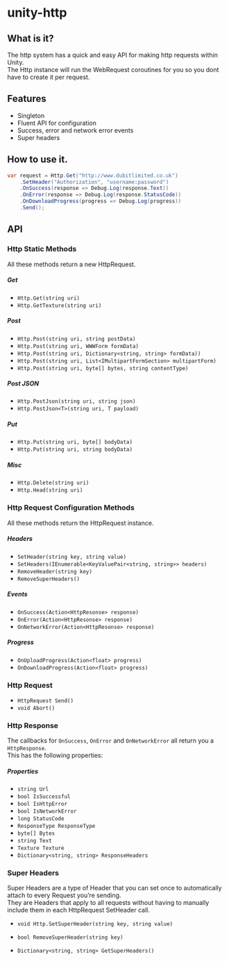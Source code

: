 # unity-http

## What is it?
The http system has a quick and easy API for making http requests within Unity.  
The Http instance will run the WebRequest coroutines for you so you dont have to create it per request.   
 
## Features
* Singleton
* Fluent API for configuration
* Success, error and network error events
* Super headers

## How to use it.

```c#
var request = Http.Get("http://www.dubitlimited.co.uk")
	.SetHeader("Authorization", "username:password")
	.OnSuccess(response => Debug.Log(response.Text))
	.OnError(response => Debug.Log(response.StatusCode))
	.OnDownloadProgress(progress => Debug.Log(progress))
	.Send();
```

## API

### Http Static Methods

All these methods return a new HttpRequest.  

##### Get
* `Http.Get(string uri)`  
* `Http.GetTexture(string uri)`  
##### Post
* `Http.Post(string uri, string postData)`  
* `Http.Post(string uri, WWWForm formData)`  
* `Http.Post(string uri, Dictionary<string, string> formData))`  
* `Http.Post(string uri, List<IMultipartFormSection> multipartForm)`  
* `Http.Post(string uri, byte[] bytes, string contentType)`  
##### Post JSON
* `Http.PostJson(string uri, string json)`  
* `Http.PostJson<T>(string uri, T payload)` 
##### Put
* `Http.Put(string uri, byte[] bodyData)` 
* `Http.Put(string uri, string bodyData)` 
##### Misc
* `Http.Delete(string uri)`  
* `Http.Head(string uri)`  

### Http Request Configuration Methods

All these methods return the HttpRequest instance.  
##### Headers
* `SetHeader(string key, string value)`  
* `SetHeaders(IEnumerable<KeyValuePair<string, string>> headers)`  
* `RemoveHeader(string key)`  
* `RemoveSuperHeaders()`  
##### Events
* `OnSuccess(Action<HttpResonse> response)`  
* `OnError(Action<HttpResonse> response)`  
* `OnNetworkError(Action<HttpResonse> response)`  
##### Progress
* `OnUploadProgress(Action<float> progress)`  
* `OnDownloadProgress(Action<float> progress)`  

### Http Request

* `HttpRequest Send()`  
* `void Abort()`  

### Http Response
The callbacks for `OnSuccess`, `OnError` and `OnNetworkError` all return you a `HttpResponse`.  
This has the following properties:  
##### Properties
* `string Url`  
* `bool IsSuccessful`  
* `bool IsHttpError`  
* `bool IsNetworkError`  
* `long StatusCode`  
* `ResponseType ResponseType`  
* `byte[] Bytes`  
* `string Text`  
* `Texture Texture`  
* `Dictionary<string, string> ResponseHeaders`  

### Super Headers

Super Headers are a type of Header that you can set once to automatically attach to every Request you’re sending.  
They are Headers that apply to all requests without having to manually include them in each HttpRequest SetHeader call.

* `void Http.SetSuperHeader(string key, string value)`  
* `bool RemoveSuperHeader(string key)`  

* `Dictionary<string, string> GetSuperHeaders()`  